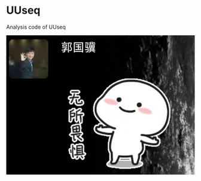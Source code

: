 # UUseq
Analysis code of UUseq


![image](https://github.com/LifengMa/UUseq/blob/master/%E5%BE%AE%E4%BF%A1%E6%88%AA%E5%9B%BE_20230424152003.png)
